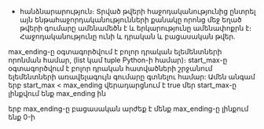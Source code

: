 - հանձնարարություն։
    Տրված թվերի հաջոդականությունից ընտրել այն ենթահաջորդականությունների քանակը որոնց մեջ եղած թվերի գումարը ամենամեծն է և երկարությունը ամենափոքրն է։
    Հաջոդականությունը ունի և դրական և բացասական թվեր․ 

max_ending-ը օգտագործվում է բոլոր դրական ելեմենտների որոնման համար, (list կամ tuple Python-ի համար)։ 
start_max-ը օգտագործվում է բոլոր դրական հատվածների շրջանում ելեմենտների առավելագույն գումարը գտնելու համար: 
Ամեն անգամ երբ start_max < max_ending վերադարցնում է true մեր start_max-ը լինքվում ենք max_ending ին

երբ max_ending-ը բացասական արժեք է մենք max_ending-ը լինքում ենք 0-ի
